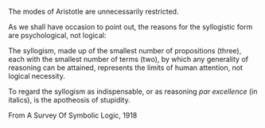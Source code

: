 The modes of Aristotle are unnecessarily restricted.

As we shall have occasion to point out, the reasons for the syllogistic form are psychological, not logical:

The syllogism, made up of the smallest number of propositions (three), each with the smallest number of terms (two), by which any generality of reasoning can be attained, represents the limits of human attention, not logical necessity.

To regard the syllogism as indispensable, or as reasoning *par excellence* (in italics), is the apotheosis of stupidity.

From A Survey Of Symbolic Logic, 1918
